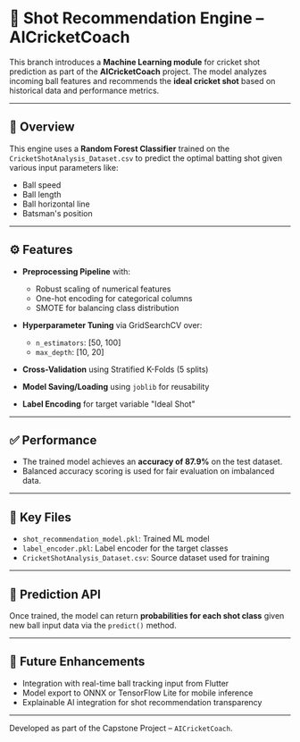 # 🏏 Shot Recommendation Engine – AICricketCoach

This branch introduces a **Machine Learning module** for cricket shot prediction as part of the **AICricketCoach** project. The model analyzes incoming ball features and recommends the **ideal cricket shot** based on historical data and performance metrics.

---

## 📌 Overview

This engine uses a **Random Forest Classifier** trained on the `CricketShotAnalysis_Dataset.csv` to predict the optimal batting shot given various input parameters like:

- Ball speed
- Ball length
- Ball horizontal line
- Batsman's position

---

## ⚙️ Features

- **Preprocessing Pipeline** with:
  - Robust scaling of numerical features
  - One-hot encoding for categorical columns
  - SMOTE for balancing class distribution

- **Hyperparameter Tuning** via GridSearchCV over:
  - `n_estimators`: [50, 100]
  - `max_depth`: [10, 20]

- **Cross-Validation** using Stratified K-Folds (5 splits)

- **Model Saving/Loading** using `joblib` for reusability

- **Label Encoding** for target variable "Ideal Shot"

---

## ✅ Performance

- The trained model achieves an **accuracy of 87.9%** on the test dataset.
- Balanced accuracy scoring is used for fair evaluation on imbalanced data.

---

## 📁 Key Files

- `shot_recommendation_model.pkl`: Trained ML model
- `label_encoder.pkl`: Label encoder for the target classes
- `CricketShotAnalysis_Dataset.csv`: Source dataset used for training

---

## 🔮 Prediction API

Once trained, the model can return **probabilities for each shot class** given new ball input data via the `predict()` method.

---

## 🚀 Future Enhancements

- Integration with real-time ball tracking input from Flutter
- Model export to ONNX or TensorFlow Lite for mobile inference
- Explainable AI integration for shot recommendation transparency

---

Developed as part of the Capstone Project – `AICricketCoach`.
